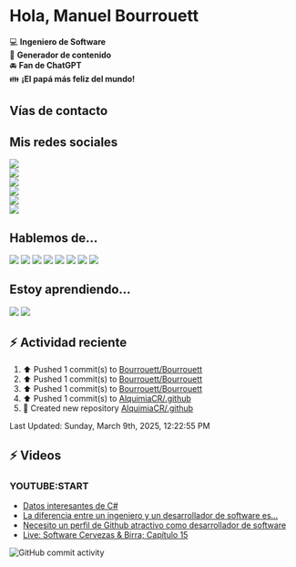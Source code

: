 # Hola, Manuel Bourrouett

:computer: **Ingeniero de Software**  
:pencil: **Generador de contenido**   
:oncoming_automobile: **Fan de ChatGPT**  
:family: **¡El papá más feliz del mundo!**  

## Vías de contacto  

 <!-- [![Website](https://img.shields.io/badge/aminespinoza.com-up-green?style=for-the-badge)](website) -->
 <!--[![Ask Me Anything!](https://img.shields.io/badge/Ask%20me%20anything-1abc9c.svg?style=for-the-badge)](https://calendly.com/aminespinoza/consultoria)  -->

## Mis redes sociales  

[<img src="./assets/social/youtube.png"/>](youtube)  
[<img src="./assets/social/instagram.png"/>](instagram)  
[<img src="./assets/social/linkedin.png"/>](linkedin)  
[<img src="./assets/social/tiktok.png"/>](linkedin)  
[<img src="./assets/social/twitter.png"/>](twitter)  
[<img src="./assets/social/untappd.png"/>](untappd)  

## Hablemos de...  

<img src="./assets/tech/csharp_dotnet.png"/>  
<img src="./assets/tech/python.png"/>  
<img src="./assets/tech/go.png"/>  
<img src="./assets/tech/bash.png"/>  
<img src="./assets/tech/ai.png"/>  
<img src="./assets/tech/azure.png"/>  
<img src="./assets/tech/cloud.png"/>  
<img src="./assets/tech/docker.png"/>  

## Estoy aprendiendo...  

<img src="./assets/tech/rust.png"/>  
<img src="./assets/tech/security.png"/>  

## :zap: Actividad reciente  

<!--RECENT_ACTIVITY:start-->  
1. ⬆️ Pushed 1 commit(s) to [Bourrouett/Bourrouett](https://github.com/Bourrouett/Bourrouett)<br>
2. ⬆️ Pushed 1 commit(s) to [Bourrouett/Bourrouett](https://github.com/Bourrouett/Bourrouett)<br>
3. ⬆️ Pushed 1 commit(s) to [Bourrouett/Bourrouett](https://github.com/Bourrouett/Bourrouett)<br>
4. ⬆️ Pushed 1 commit(s) to [AlquimiaCR/.github](https://github.com/AlquimiaCR/.github)<br>
5. 📔 Created new repository [AlquimiaCR/.github](https://github.com/AlquimiaCR/.github)<br>
<!--RECENT_ACTIVITY:end-->
<!--RECENT_ACTIVITY:last_update-->  
Last Updated: Sunday, March 9th, 2025, 12:22:55 PM
<!--RECENT_ACTIVITY:last_update_end-->

## :zap: Videos  

### YOUTUBE:START  

- [Datos interesantes de C#](https://www.youtube.com/watch?v=81237P_yanI)  
- [La diferencia entre un ingeniero y un desarrollador de software es...](https://www.youtube.com/watch?v=hiumLYNJ3-8)  
- [Necesito un perfil de Github atractivo como desarrollador de software](https://www.youtube.com/watch?v=7jQQF7Juzg)  
- [Live: Software Cervezas & Birra; Capítulo 15](https://www.youtube.com/watch?v=ZShy-BeAhKQ)  

![GitHub commit activity](https://img.shields.io/github/commit-activity/m/Bourrouett/Bourrouett)